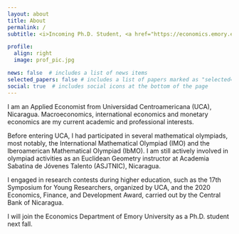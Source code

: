 ```yaml
---
layout: about
title: About
permalink: /
subtitle: <i>Incoming Ph.D. Student, <a href="https://economics.emory.edu/">Department of Economics, Emory University</a>.</i>

profile:
  align: right
  image: prof_pic.jpg

news: false  # includes a list of news items
selected_papers: false # includes a list of papers marked as "selected={true}"
social: true  # includes social icons at the bottom of the page
---
```


I am an Applied Economist from Universidad Centroamericana (UCA), Nicaragua. Macroeconomics, international economics and monetary economics are my current academic and professional interests.

Before entering UCA, I had participated in several mathematical olympiads, most notably, the International Mathematical Olympiad (IMO) and the Iberoamerican Mathematical Olympiad (IbMO). I am still actively involved in olympiad activities as an Euclidean Geometry instructor at Academia Sabatina de Jóvenes Talento (ASJTNIC), Nicaragua.

I engaged in research contests during higher education, such as the 17th Symposium for Young Researchers, organized by UCA, and the 2020 Economics, Finance, and Development Award, carried out by the Central Bank of Nicaragua.

I will join the Economics Department of Emory University as a Ph.D. student next fall.
